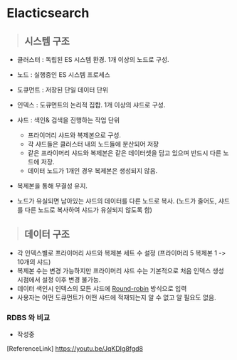 
# Elacticsearch

> ## 시스템 구조
- 클러스터 : 독립된 ES 시스템 환경. 1개 이상의 노드로 구성.
- 노드 : 실행중인 ES 시스템 프로세스
- 도큐먼트 : 저장된 단일 데이터 단위
- 인덱스 : 도큐먼트의 논리적 집합. 1개 이상의 샤드로 구성.
- 샤드 : 색인& 검색을 진행하는 작업 단위
  - 프라이머리 샤드와 복제본으로 구성.
  - 각 샤드들은 클러스터 내의 노드들에 분산되어 저장
  - 같은 프라이머리 샤드와 복제본은 같은 데이터셋을 담고 있으며 반드시 다른 노드에 저장.
  - 데이터 노드가 1개인 경우 복제본은 생성되지 않음.
  
- 복제본을 통해 무결성 유지.
- 노드가 유실되면 남아있는 샤드의 데이터를 다른 노드로 복사. (노드가 줄어도, 샤드를 다른 노드로 복사하여 샤드가 유실되지 않도록 함)

> ## 데이터 구조
- 각 인덱스별로 프라이머리 샤드와 복제본 세트 수 설정 (프라이머리 5 복제본 1 -> 10개의 샤드)
- 복제본 수는 변경 가능하지만 프라이머리 샤드 수는 기본적으로 처음 인덱스 생성 시점에서 설정 이후 변경 불가능.
- 데이터 색인시 인덱스의 모든 샤드에 <u>Round-robin</u> 방식으로 입력
- 사용자는 어떤 도큐먼트가 어떤 샤드에 적재되는지 알 수 없고 알 필요도 없음.

### RDBS 와 비교
- 작성중








[ReferenceLink]
https://youtu.be/JqKDIg8fgd8